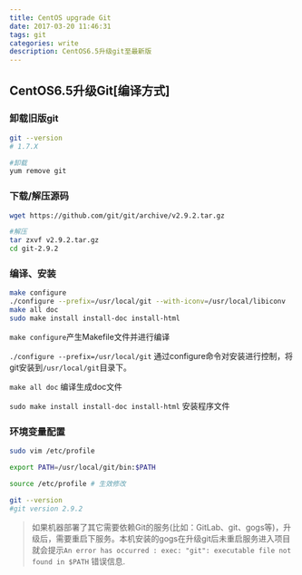 ```yaml
---
title: CentOS upgrade Git
date: 2017-03-20 11:46:31
tags: git
categories: write
description: CentOS6.5升级git至最新版
---
```


## CentOS6.5升级Git[编译方式]

### 卸载旧版git
```bash
git --version
# 1.7.X

#卸载
yum remove git
```

### 下载/解压源码

```bash
wget https://github.com/git/git/archive/v2.9.2.tar.gz

#解压
tar zxvf v2.9.2.tar.gz
cd git-2.9.2
```

### 编译、安装

```bash
make configure
./configure --prefix=/usr/local/git --with-iconv=/usr/local/libiconv
make all doc
sudo make install install-doc install-html
```

`make configure`产生Makefile文件并进行编译

`./configure --prefix=/usr/local/git` 通过configure命令对安装进行控制，将git安装到`/usr/local/git`目录下。

`make all doc` 编译生成doc文件

`sudo make install install-doc install-html` 安装程序文件

### 环境变量配置

```bash
sudo vim /etc/profile

export PATH=/usr/local/git/bin:$PATH

source /etc/profile # 生效修改
```

```bash
git --version
#git version 2.9.2
```

> 如果机器部署了其它需要依赖Git的服务(比如：GitLab、git、gogs等)，升级后，需要重启下服务。本机安装的gogs在升级git后未重启服务进入项目就会提示`An error has occurred : exec: "git": executable file not found in $PATH` 错误信息.



